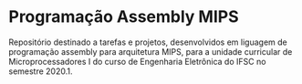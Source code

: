 # Programação Assembly MIPS

Repositório destinado a tarefas e projetos, desenvolvidos em liguagem de programação assembly para arquitetura MIPS, para a unidade curricular de Microprocessadores I do curso de Engenharia Eletrônica do IFSC no semestre 2020.1. 


